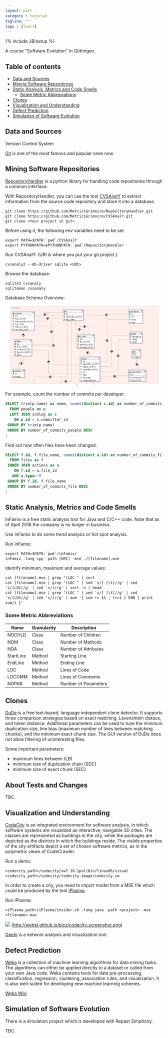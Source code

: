 ```yaml
---
layout: post
category : tutorial
tagline: ""
tags : [tools]
---
```

{% include JB/setup %}

A course "Software Evolution" in Göttingen.

## Table of contents

  * [Data and Sources](#data-and-sources)
  * [Mining Software Repositories](#mining-software-repositories)
  * [Static Analysis, Metrics and Code Smells](#static-analysis-metrics-and-code-smells)
    * [Some Metric Abbreviations](#some-metric-abbreviations)
  * [Clones](#clones)
  * [Visualization and Understanding](#visualization-and-understanding)
  * [Defect Prediction](#defect-prediction)
  * [Simulation of Software Evolution](#simulation-of-software-evolution)

## Data and Sources

Version Control System

[Git](https://git-scm.com/) is one of the most famous and popular ones now.

## Mining Software Repositories

[RepositoryHandler](https://github.com/MetricsGrimoire/RepositoryHandler) is a python library for handling code repositories through a common interface.

With RepositoryHandler, you can use the tool [CVSAnalY](https://github.com/MetricsGrimoire/CVSAnalY) to extract information from the source code repository and store it into a database. 

```
git clone https://github.com/MetricsGrimoire/RepositoryHandler.git
git clone https://github.com/MetricsGrimoire/CVSAnalY.git
git clone <Your project in git>
```

Before using it, the following env variables need to be set:

```
export PATH=$PATH:`pwd`/CVSAnalY
export PYTHONPATH=$PYTHONPATH:`pwd`/RepositoryHandler
```

Run CVSAnalY: (URI is where you put your git project.)

```
cvsanaly2 --db-driver sqlite <URI>
```

Browse the database:

```
sqlite3 cvsanaly
sqliteman cvsanaly
```

Database Schema Overview:

![](/resources/images/cvs_database_schema.png?raw=true)

For example, count the number of commits per developer.

``` sql
SELECT trim(p.name) as name, count(distinct s.id) as number_of_commits_people
  FROM people as p
  LEFT JOIN scmlog as s
    ON p.id = s.committer_id
 GROUP BY trim(p.name)
 ORDER BY number_of_commits_people DESC
;
```

Find out how often files have been changed.

``` sql
SELECT f.id, f.file_name, count(distinct a.id) as number_of_commits_file --,count(distinct s.id)
  FROM files as f
 INNER JOIN actions as a
    ON f.id = a.file_id
   AND a.type='M'
 GROUP BY f.id, f.file_name
 ORDER BY number_of_commits_file DESC
;
```

## Static Analysis, Metrics and Code Smells

InFamix is a free static analysis tool for Java and C/C++ code. Note that as of April 2016 the company is no longer in business.

Use inFamix to do some trend analysis or hot spot analysis.

Run inFamix:

```
export PATH=$PATH:`pwd`/inFamix/
inFamix -lang cpp -path [URI] -mse ./[filename].mse
```

Identify minimum, maximum and average values:

```
cat [filename].mse | grep "(LOC " | sort 
cat [filename].mse | grep "(LOC " | sed 's/[ |\t]//g' | sed 's/(LOC//g' | sed 's/)//g' | sort -n | head
cat [filename].mse | grep "(LOC " | sed 's/[ |\t]//g' | sed 's/(LOC//g' | sed 's/)//g' | awk '{ sum += $1 ; i+=1 } END { print sum/i }'
```

### Some Metric Abbreviations

| Name    | Granularity  | Description           |
|---------|--------------|-----------------------|
| NOCHLD  | Class        | Number of Children    |
| NOM     | Class        | Number of Methods     |
| NOA     | Class        | Number of Attributes  |
| StartLine | Method | Starting Line |
| EndLine   | Method | Ending Line   |
| LOC       | Method | Lines of Code |
| LOCOMM    | Method | Lines of Comments    |
| NOPAR     | Method | Number of Parameters |

## Clones

[DuDe](http://wettel.github.io/dude.html.) is a free text-based, language independent clone detector. It supports three comparison strategies based on exact matching, Levenshtein distace, and token distance. Additional parameters can be used to tune the minimum duplication size, line bias (maximum number of lines between matching chunks), and the minimum exact chunk size. The GUI version of DuDe does not allow filtering of uninteresting files.

Some important parameters:

- maximum lines between (LB)
- minimum size of duplication chain (SDC)
- minimum size of exact chunk (SEC)

## About Tests and Changes

TBC.

## Visualization and Understanding

[CodeCity](http://wettel.github.io/codecity.html) is an integrated environment for software analysis, in which software systems are visualized as interactive, navigable 3D cities. The classes are represented as buildings in the city, while the packages are depicted as the districts in which the buildings reside. The visible properties of the city artifacts depict a set of chosen software metrics, as in the polymetric views of CodeCrawler.

Run a demo:

```
<codecity_path>/codecity/vw7.10.1pul/bin/linux86/visual <codecity_path>/codecity/codecity-image/codecity.im
```

In order to create a city, you need to import model from a MSE file which could be produced by the tool [iPlasma](http://loose.upt.ro/reengineering/research/iplasma).

Run iPlasma:

```
<iPlasma_path>/iPlasma/insider.sh -lang java -path <project> -mse <filename>.mse
```

![](http://wettel.github.io/pics/codecity_screenshot.png?raw=true)
(http://wettel.github.io/pics/codecity_screenshot.png)

[Gephi](https://gephi.org/) is a network analysis and visualization tool.


## Defect Prediction

[Weka](http://www.cs.waikato.ac.nz/ml/weka/) is a collection of machine learning algorithms for data mining tasks. The algorithms can either be applied directly to a dataset or called from your own Java code. Weka contains tools for data pre-processing, classification, regression, clustering, association rules, and visualization. It is also well-suited for developing new machine learning schemes. 

[Weka Wiki](https://weka.wikispaces.com/)

## Simulation of Software Evolution

There is a simulation project which is developed with Repast Simphony.

TBC.

